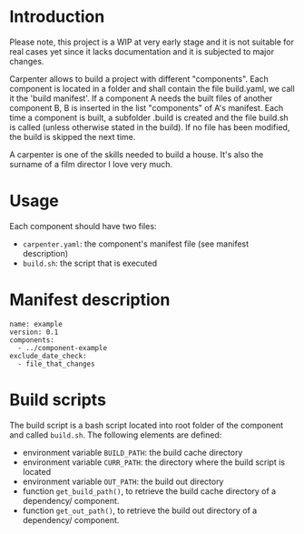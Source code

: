 # Introduction

Please note, this project is a WIP at very early stage and it is not
suitable for real cases yet since it lacks documentation and it is subjected
to major changes.

Carpenter allows to build a project with different "components".
Each component is located in a folder and shall contain the file build.yaml,
we call it the 'build manifest'.
If a component A needs the built files of another component B, B is inserted
in the list "components" of A's manifest.
Each time a component is built, a subfolder .build is created and the file
build.sh is called (unless otherwise stated in the build). If no file has been
modified, the build is skipped the next time.

A carpenter is one of the skills needed to build a house. It's also the surname
of a film director I love very much.


# Usage

Each component should have two files:

- `carpenter.yaml`: the component's manifest file (see manifest description)
- `build.sh`: the script that is executed

# Manifest description

```
name: example
version: 0.1
components:
  - ../component-example
exclude_date_check:
  - file_that_changes
```

# Build scripts

The build script is a bash script located into root folder of the component and
called `build.sh`.
The following elements are defined:
 - environment variable `BUILD_PATH`: the build cache directory
 - environment variable `CURR_PATH`: the directory where the build script is located
 - environment variable `OUT_PATH`: the build out directory
 - function `get_build_path()`, to retrieve the build cache directory of a dependency/
   component.
 - function `get_out_path()`, to retrieve the build out directory of a dependency/
   component.
